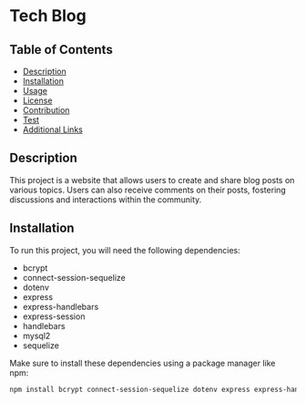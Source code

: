 # Tech Blog

## Table of Contents
- [Description](#description)
- [Installation](#installation)
- [Usage](#usage)
- [License](#license)
- [Contribution](#contribution)
- [Test](#test)
- [Additional Links](#additional-links)

## Description

This project is a website that allows users to create and share blog posts on various topics. Users can also receive comments on their posts, fostering discussions and interactions within the community.

## Installation

To run this project, you will need the following dependencies:

- bcrypt
- connect-session-sequelize
- dotenv
- express
- express-handlebars
- express-session
- handlebars
- mysql2
- sequelize

Make sure to install these dependencies using a package manager like npm:

```bash
npm install bcrypt connect-session-sequelize dotenv express express-handlebars express-session handlebars mysql2 sequelize
